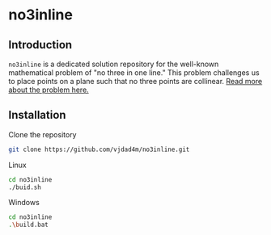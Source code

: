 # no3inline

## Introduction

`no3inline` is a dedicated solution repository for the well-known mathematical problem of "no three in one line." This problem challenges us to place points on a plane such that no three points are collinear. [Read more about the problem here.](https://en.wikipedia.org/wiki/No-three-in-line_problem)

## Installation

Clone the repository
```bash
git clone https://github.com/vjdad4m/no3inline.git
```

Linux
```bash
cd no3inline
./buid.sh
```

Windows
```bash
cd no3inline
.\build.bat
```